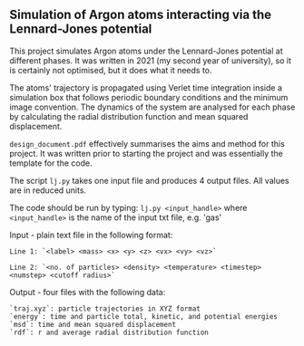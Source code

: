 ## Simulation of Argon atoms interacting via the Lennard-Jones potential ##
This project simulates Argon atoms under the Lennard-Jones potential at different phases. It was written in 2021 (my second year of university), so it is certainly not optimised, but it does what it needs to. 

The atoms' trajectory is propagated using Verlet time integration inside a simulation box that follows periodic boundary conditions and the minimum image convention. The dynamics of the system are analysed for each phase by calculating the radial distribution function and mean squared displacement.

`design_document.pdf` effectively summarises the aims and method for this project. It was written prior to starting the project and was essentially the template for the code. 

The script `lj.py` takes one input file and produces 4 output files.
All values are in reduced units.

The code should be run by typing: `lj.py <input_handle>`
where `<input_handle>` is the name of the input txt file, e.g. 'gas'

Input - plain text file in the following format: 

    Line 1: `<label> <mass> <x> <y> <z> <vx> <vy> <vz>`
    
    Line 2: `<no. of particles> <density> <temperature> <timestep> <numstep> <cutoff radius>`

Output - four files with the following data:

    `traj.xyz`: particle trajectories in XYZ format
    `energy`: time and particle total, kinetic, and potential energies
    `msd`: time and mean squared displacement
    `rdf`: r and average radial distribution function
